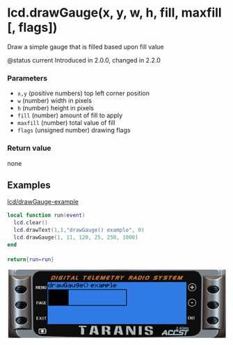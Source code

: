 # lcd.drawGauge\(x, y, w, h, fill, maxfill \[, flags\]\)

Draw a simple gauge that is filled based upon fill value

@status current Introduced in 2.0.0, changed in 2.2.0

### Parameters

* `x,y` \(positive numbers\) top left corner position
* `w` \(number\) width in pixels
* `h` \(number\) height in pixels
* `fill` \(number\) amount of fill to apply
* `maxfill` \(number\) total value of fill
* `flags` \(unsigned number\) drawing flags

### Return value

none

## Examples

[lcd/drawGauge-example](https://raw.githubusercontent.com/opentx/lua-reference-guide/opentx_2.2/lcd/drawGauge-example.lua)

```lua
local function run(event)
  lcd.clear()
  lcd.drawText(1,1,"drawGauge() example", 0)
  lcd.drawGauge(1, 11, 120, 25, 250, 1000)
end

return{run=run}
```

![](../../.gitbook/assets/drawGauge-example%20%281%29.png)

